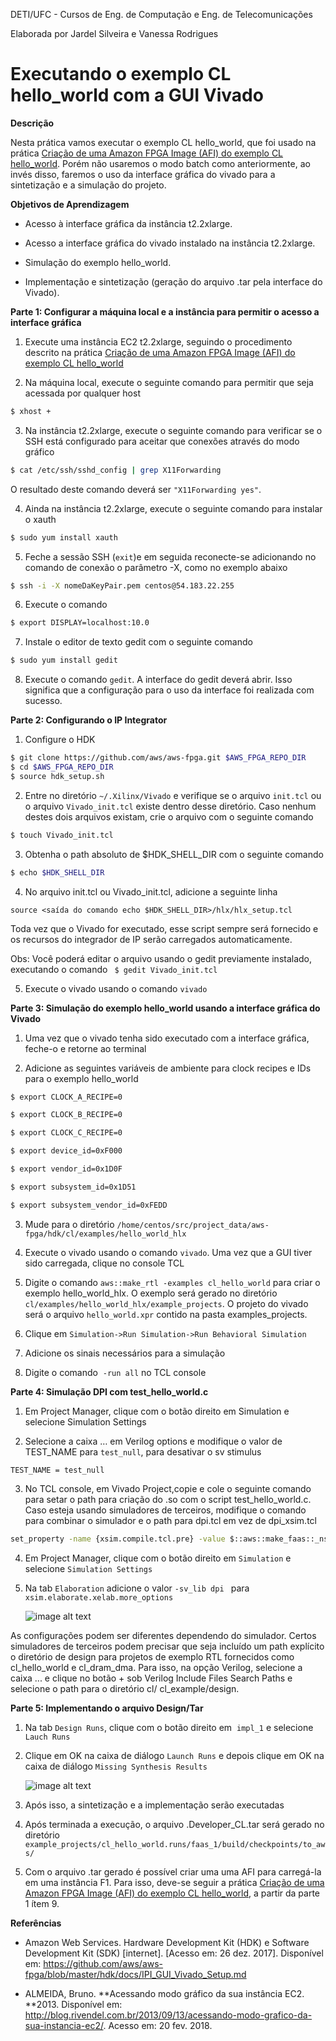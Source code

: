 DETI/UFC - Cursos de Eng. de Computação e Eng. de Telecomunicações

Elaborada por Jardel Silveira e Vanessa Rodrigues

# **Executando o exemplo CL hello_world com a GUI Vivado**

**Descrição**

Nesta prática vamos executar o exemplo CL hello_world, que foi usado na prática [Criação de uma Amazon FPGA Image (AFI) do exemplo CL hello_world](https://github.com/vanros/Praticas-SEDR-AWS/blob/master/Pratica%201/_Pr%C3%A1tica%201-%20Cria%C3%A7%C3%A3o%20de%20uma%20Amazon%20FPGA%20Image%20(AFI)%20do%20exemplo%20CL%20hello_world.md). Porém não usaremos o modo batch como anteriormente, ao invés disso, faremos o uso da interface gráfica do vivado para a sintetização e a simulação do  projeto.

**Objetivos de Aprendizagem**

*  Acesso à interface gráfica da instância t2.2xlarge.

* Acesso a interface gráfica do vivado instalado na instância t2.2xlarge.

* Simulação do exemplo hello_world.

*  Implementação e sintetização (geração do arquivo .tar pela interface do Vivado).

**Parte 1: Configurar a máquina local e a instância para permitir o acesso a interface gráfica**

1. Execute uma instância EC2 t2.2xlarge, seguindo o procedimento descrito na prática [Criação de uma Amazon FPGA Image (AFI) do exemplo CL hello_world](https://github.com/vanros/Praticas-SEDR-AWS/blob/master/Pratica%201/_Pr%C3%A1tica%201-%20Cria%C3%A7%C3%A3o%20de%20uma%20Amazon%20FPGA%20Image%20(AFI)%20do%20exemplo%20CL%20hello_world.md)

2. Na máquina local, execute o seguinte comando para permitir que seja acessada por qualquer host
```bash
$ xhost +
```

3. Na instância t2.2xlarge, execute o seguinte comando para verificar se o SSH está configurado para aceitar que conexões  através do modo gráfico
```bash
$ cat /etc/ssh/sshd_config | grep X11Forwarding
```

O resultado deste comando deverá ser ```"X11Forwarding yes"```.

4. Ainda na instância t2.2xlarge, execute o seguinte comando para instalar o xauth
```bash
$ sudo yum install xauth
```

5. Feche a sessão SSH (```exit```)e em seguida reconecte-se adicionando no comando de conexão o parâmetro -X, como no exemplo abaixo
```bash
$ ssh -i -X nomeDaKeyPair.pem centos@54.183.22.255
```


6. Execute o comando
```bash
$ export DISPLAY=localhost:10.0
```

7. Instale o editor de texto gedit com o seguinte comando
```bash
$ sudo yum install gedit
```
	

8. Execute o comando ```gedit```. A interface do gedit deverá abrir. Isso significa que a configuração para o uso da interface foi realizada com sucesso.


**Parte 2: Configurando o  IP Integrator**

1. Configure o HDK 
```bash 
$ git clone https://github.com/aws/aws-fpga.git $AWS_FPGA_REPO_DIR
$ cd $AWS_FPGA_REPO_DIR
$ source hdk_setup.sh
```

2. Entre no diretório ```~/.Xilinx/Vivado``` e verifique se o arquivo ```init.tcl```  ou o arquivo ```Vivado_init.tcl``` existe dentro desse diretório. Caso nenhum destes dois arquivos existam, crie o arquivo com o seguinte comando
```bash 
$ touch Vivado_init.tcl
```
	

3. Obtenha o path absoluto de $HDK_SHELL_DIR com o seguinte comando
```bash 
$ echo $HDK_SHELL_DIR
```

4.  No arquivo init.tcl ou Vivado_init.tcl, adicione a seguinte linha

```source <saída do comando echo $HDK_SHELL_DIR>/hlx/hlx_setup.tcl```

Toda vez que o Vivado for executado, esse script sempre será fornecido e os recursos do integrador de IP serão carregados automaticamente.

Obs:  Você poderá editar o arquivo usando o gedit previamente instalado, executando o comando ``` $ gedit Vivado_init.tcl```

5. Execute o vivado usando o comando ```vivado```

**Parte 3: Simulação do exemplo hello_world usando a interface gráfica do Vivado**

1.   Uma vez que o vivado tenha sido executado com a interface gráfica, feche-o e retorne ao terminal

2. Adicione as seguintes variáveis de ambiente para clock recipes e IDs para o exemplo hello_world
```bash
$ export CLOCK_A_RECIPE=0

$ export CLOCK_B_RECIPE=0

$ export CLOCK_C_RECIPE=0

$ export device_id=0xF000

$ export vendor_id=0x1D0F

$ export subsystem_id=0x1D51

$ export subsystem_vendor_id=0xFEDD
```

3. Mude para o diretório ```/home/centos/src/project_data/aws-fpga/hdk/cl/examples/hello_world_hlx```

4. Execute o vivado usando o comando ```vivado```. Uma vez que a GUI tiver sido carregada, clique no console TCL

5. Digite o comando ```aws::make_rtl -examples cl_hello_world``` para criar o exemplo hello_world_hlx. O exemplo será gerado no diretório ```cl/examples/hello_world_hlx/example_projects```. O projeto do vivado será o arquivo ```hello_world.xpr``` contido na pasta examples_projects.

6. Clique em ```Simulation->Run Simulation->Run Behavioral Simulation```

7. Adicione os sinais necessários para a simulação

8. Digite o comando  ```-run all``` no TCL console

**Parte 4: Simulação DPI com test_hello_world.c**

1. Em Project Manager, clique com o botão direito em Simulation e selecione Simulation Settings

2. Selecione a caixa … em Verilog options e modifique o valor de TEST_NAME para ```test_null```, para desativar o sv stimulus

```TEST_NAME = test_null ```


3. No TCL console, em Vivado Project,copie e cole o seguinte comando para setar o path para criação do .so com o script test_hello_world.c. Caso esteja usando simuladores de terceiros, modifique o comando para combinar o simulador e o path para dpi.tcl em vez de dpi_xsim.tcl
```bash
set_property -name {xsim.compile.tcl.pre} -value $::aws::make_faas::_nsvars::script_dir/../../hlx_examples/build/RTL/cl_hello_world/verif/scripts/dpi_xsim.tcl -objects [get_filesets sim_1]
```

4. Em Project Manager, clique com o botão direito em ```Simulation``` e selecione ```Simulation Settings```

5. Na tab ```Elaboration``` adicione o valor ```-sv_lib dpi ``` para ```xsim.elaborate.xelab.more_options```

	

	![image alt text](image_0.png)

	

As configurações podem ser diferentes dependendo do simulador. Certos simuladores de terceiros podem precisar que seja incluído um path explícito o diretório de design para projetos de exemplo RTL fornecidos como cl_hello_world e cl_dram_dma. Para isso, na opção Verilog, selecione a caixa ... e clique no botão + sob Verilog Include Files Search Paths e selecione o path para o diretório cl/ cl_example/design.

**Parte 5: Implementando o arquivo Design/Tar**

1. Na tab ```Design Runs```, clique com o botão direito em  ```impl_1``` e selecione ```Lauch Runs```

2. Clique em OK na caixa de diálogo ```Launch Runs``` e depois clique em OK na caixa de diálogo ```Missing Synthesis Results```

	![image alt text](image_1.png)

3. Após isso, a sintetização e a implementação serão executadas

4. Após terminada a execução, o arquivo .Developer_CL.tar será gerado no diretório ```example_projects/cl_hello_world.runs/faas_1/build/checkpoints/to_aws/```

5. Com o arquivo .tar gerado é possível criar uma uma AFI para carregá-la em uma instância F1. Para isso, deve-se seguir a prática [Criação de uma Amazon FPGA Image (AFI) do exemplo CL hello_world](https://github.com/vanros/Praticas-SEDR-AWS/blob/master/Pratica%201/_Pr%C3%A1tica%201-%20Cria%C3%A7%C3%A3o%20de%20uma%20Amazon%20FPGA%20Image%20(AFI)%20do%20exemplo%20CL%20hello_world.md), a partir da parte 1 ítem 9.

**Referências**

* Amazon Web Services. Hardware Development Kit (HDK) e Software Development Kit (SDK) [internet]. [Acesso em: 26 dez. 2017]. Disponível em: https://github.com/aws/aws-fpga/blob/master/hdk/docs/IPI_GUI_Vivado_Setup.md

* ALMEIDA, Bruno. **Acessando modo gráfico da sua instância EC2. **2013. Disponível em: <http://blog.rivendel.com.br/2013/09/13/acessando-modo-grafico-da-sua-instancia-ec2/>. Acesso em: 20 fev. 2018.

